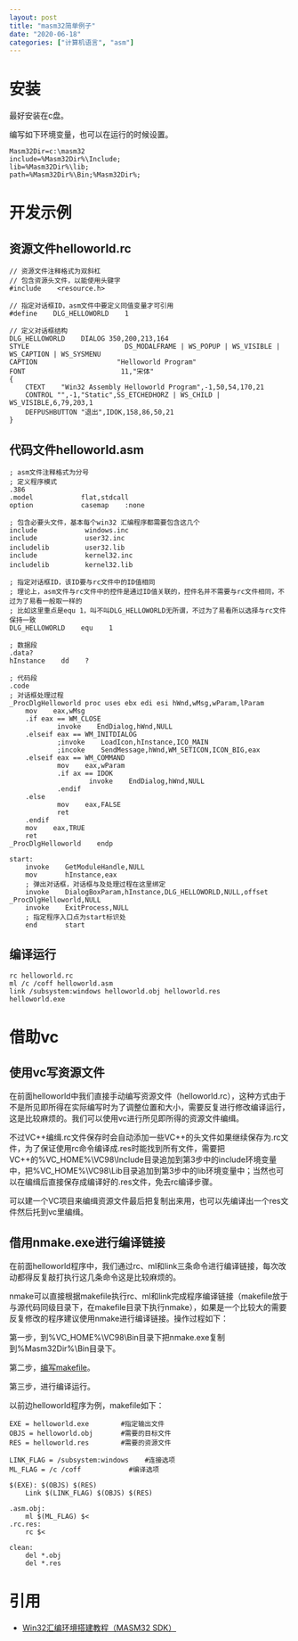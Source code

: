 ```yaml
---
layout: post
title: "masm32简单例子"
date: "2020-06-18"
categories: ["计算机语言", "asm"]
---
```


# 安装

最好安装在c盘。

编写如下环境变量，也可以在运行的时候设置。

```
Masm32Dir=c:\masm32
include=%Masm32Dir%\Include;
lib=%Masm32Dir%\lib;
path=%Masm32Dir%\Bin;%Masm32Dir%;
```

# 开发示例

## 资源文件helloworld.rc

```
// 资源文件注释格式为双斜杠
// 包含资源头文件，以能使用头键字
#include    <resource.h>

// 指定对话框ID，asm文件中要定义同值变量才可引用
#define    DLG_HELLOWORLD    1

// 定义对话框结构
DLG_HELLOWORLD    DIALOG 350,200,213,164
STYLE                        DS_MODALFRAME | WS_POPUP | WS_VISIBLE | WS_CAPTION | WS_SYSMENU
CAPTION                    "Helloworld Program"
FONT                        11,"宋体"
{
    CTEXT    "Win32 Assembly Helloworld Program",-1,50,54,170,21
    CONTROL "",-1,"Static",SS_ETCHEDHORZ | WS_CHILD | WS_VISIBLE,6,79,203,1
    DEFPUSHBUTTON "退出",IDOK,158,86,50,21
}
```

## 代码文件helloworld.asm

```
; asm文件注释格式为分号
; 定义程序模式
.386
.model            flat,stdcall
option            casemap    :none

; 包含必要头文件，基本每个win32 汇编程序都需要包含这几个
include            windows.inc
include            user32.inc
includelib    　　　user32.lib
include            kernel32.inc
includelib    　　　kernel32.lib

; 指定对话框ID，该ID要与rc文件中的ID值相同
; 理论上，asm文件与rc文件中的控件是通过ID值关联的，控件名并不需要与rc文件相同，不过为了易看一般取一样的
; 比如这里重点是equ 1，叫不叫DLG_HELLOWORLD无所谓，不过为了易看所以选择与rc文件保持一致
DLG_HELLOWORLD    equ    1

; 数据段
.data?
hInstance    dd    ?

; 代码段
.code
; 对话框处理过程
_ProcDlgHelloworld proc uses ebx edi esi hWnd,wMsg,wParam,lParam
    mov    eax,wMsg
    .if eax == WM_CLOSE
            invoke    EndDialog,hWnd,NULL
    .elseif eax == WM_INITDIALOG
            ;invoke    LoadIcon,hInstance,ICO_MAIN
            ;incoke    SendMessage,hWnd,WM_SETICON,ICON_BIG,eax
    .elseif eax == WM_COMMAND
            mov    eax,wParam
            .if ax == IDOK
                    invoke    EndDialog,hWnd,NULL
            .endif
    .else
            mov    eax,FALSE
            ret
    .endif
    mov    eax,TRUE
    ret
_ProcDlgHelloworld    endp

start:
    invoke    GetModuleHandle,NULL
    mov       hInstance,eax
    ; 弹出对话框，对话框与及处理过程在这里绑定
    invoke    DialogBoxParam,hInstance,DLG_HELLOWORLD,NULL,offset _ProcDlgHelloworld,NULL
    invoke    ExitProcess,NULL
    ; 指定程序入口点为start标识处
    end       start
```

## 编译运行

```
rc helloworld.rc
ml /c /coff helloworld.asm
link /subsystem:windows helloworld.obj helloworld.res
helloworld.exe
```

# 借助vc

## 使用vc写资源文件

在前面helloworld中我们直接手动编写资源文件（helloworld.rc），这种方式由于不是所见即所得在实际编写时为了调整位置和大小，需要反复进行修改编译运行，这是比较麻烦的。我们可以使用vc进行所见即所得的资源文件编缉。

不过VC++编缉.rc文件保存时会自动添加一些VC++的头文件如果继续保存为.rc文件，为了保证使用rc命令编译成.res时能找到所有文件，需要把VC++的%VC\_HOME%\\VC98\\Include目录追加到第3步中的include环境变量中，把%VC\_HOME%\\VC98\\Lib目录追加到第3步中的lib环境变量中；当然也可以在编缉后直接保存成编译好的.res文件，免去rc编译步骤。

可以建一个VC项目来编缉资源文件最后把复制出来用，也可以先编译出一个res文件然后托到vc里编缉。

## 借用nmake.exe进行编译链接

在前面helloworld程序中，我们通过rc、ml和link三条命令进行编译链接，每次改动都得反复敲打执行这几条命令这是比较麻烦的。

nmake可以直接根据makefile执行rc、ml和link完成程序编译链接（makefile放于与源代码同级目录下，在makefile目录下执行nmake），如果是一个比较大的需要反复修改的程序建议使用nmake进行编译链接。操作过程如下：

第一步，到%VC\_HOME%\\VC98\\Bin目录下把nmake.exe复制到%Masm32Dir%\\Bin目录下。

第二步，[编写makefile](http://www.cnblogs.com/lsdb/p/7418990.html)。

第三步，进行编译运行。

以前边helloworld程序为例，makefile如下：

```
EXE = helloworld.exe        #指定输出文件
OBJS = helloworld.obj       #需要的目标文件
RES = helloworld.res        #需要的资源文件

LINK_FLAG = /subsystem:windows    #连接选项
ML_FLAG = /c /coff            #编译选项

$(EXE): $(OBJS) $(RES)
    Link $(LINK_FLAG) $(OBJS) $(RES)

.asm.obj:
    ml $(ML_FLAG) $<
.rc.res:
    rc $<

clean:
    del *.obj
    del *.res
```

# 引用

- [Win32汇编环境搭建教程（MASM32 SDK）](https://www.cnblogs.com/lsdb/p/7402955.html)
